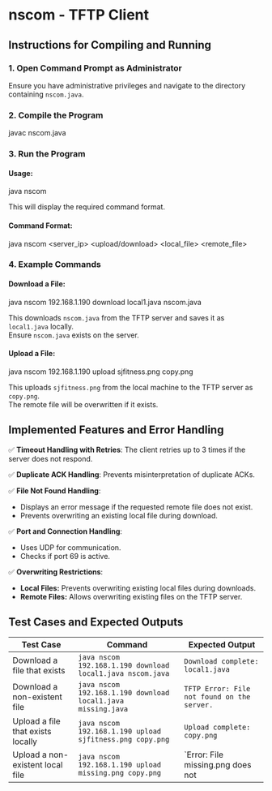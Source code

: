 # nscom - TFTP Client

## **Instructions for Compiling and Running**

### **1. Open Command Prompt as Administrator**
Ensure you have administrative privileges and navigate to the directory containing `nscom.java`.

### **2. Compile the Program**
javac nscom.java

### **3. Run the Program**
#### **Usage:**
java nscom

This will display the required command format.

#### **Command Format:**
java nscom <server_ip> <upload/download> <local_file> <remote_file>

### **4. Example Commands**
#### **Download a File:**
java nscom 192.168.1.190 download local1.java nscom.java

This downloads `nscom.java` from the TFTP server and saves it as `local1.java` locally.  
Ensure `nscom.java` exists on the server.

#### **Upload a File:**
java nscom 192.168.1.190 upload sjfitness.png copy.png

This uploads `sjfitness.png` from the local machine to the TFTP server as `copy.png`.  
The remote file will be overwritten if it exists.

## **Implemented Features and Error Handling**

✅ **Timeout Handling with Retries**: The client retries up to 3 times if the server does not respond.

✅ **Duplicate ACK Handling**: Prevents misinterpretation of duplicate ACKs.

✅ **File Not Found Handling**:
- Displays an error message if the requested remote file does not exist.
- Prevents overwriting an existing local file during download.

✅ **Port and Connection Handling**:
- Uses UDP for communication.
- Checks if port 69 is active.

✅ **Overwriting Restrictions**:
- **Local Files:** Prevents overwriting existing local files during downloads.
- **Remote Files:** Allows overwriting existing files on the TFTP server.

## **Test Cases and Expected Outputs**

| **Test Case** | **Command** | **Expected Output** |
|--------------|------------|--------------------|
| Download a file that exists | `java nscom 192.168.1.190 download local1.java nscom.java` | `Download complete: local1.java` |
| Download a non-existent file | `java nscom 192.168.1.190 download local1.java missing.java` | `TFTP Error: File not found on the server.` |
| Upload a file that exists locally | `java nscom 192.168.1.190 upload sjfitness.png copy.png` | `Upload complete: copy.png` |
| Upload a non-existent local file | `java nscom 192.168.1.190 upload missing.png copy.png` | `Error: File missing.png does not
